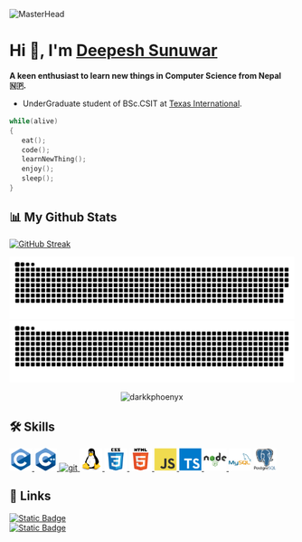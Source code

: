![MasterHead](https://user-images.githubusercontent.com/74038190/212750147-854a394f-fee9-4080-9770-78a4b7ece53f.gif)


# Hi 👋, I'm [Deepesh Sunuwar](deepgeneral33@gmail.com)

**A keen enthusiast to learn new things in Computer Science from Nepal 🇳🇵.**
- UnderGraduate student of BSc.CSIT at [Texas International](https://texasintl.edu.np/).

```c++
while(alive)
{
   eat();
   code();
   learnNewThing();
   enjoy();
   sleep();
}
```



## 📊 My Github Stats
[![GitHub Streak](https://github-readme-streak-stats.herokuapp.com?user=darkkphoenyx&theme=github-dark&border_radius=10&date_format=M%20j%5B%2C%20Y%5D&card_width=846)](https://git.io/streak-stats)
  

![github contribution grid snake animation](https://raw.githubusercontent.com/blackkspydo/blackkspydo/output/github-contribution-grid-snake-dark.svg#gh-dark-mode-only)![github contribution grid snake animation](https://raw.githubusercontent.com/blackkspydo/blackkspydo/output/github-contribution-grid-snake.svg#gh-light-mode-only)

<p align="center"> <img src="https://komarev.com/ghpvc/?username=darkkphoenyx&label=Profile%20views&color=0e75b6&style=flat" alt="darkkphoenyx" /> </p>


## 🛠 Skills
 <a href="https://www.cprogramming.com/" target="_blank" rel="noreferrer"> <img src="https://raw.githubusercontent.com/devicons/devicon/master/icons/c/c-original.svg" alt="c" width="40" height="40"/> </a> <a href="https://www.w3schools.com/cpp/" target="_blank" rel="noreferrer"> 
<img src="https://raw.githubusercontent.com/devicons/devicon/master/icons/cplusplus/cplusplus-original.svg" alt="cplusplus" width="40" height="40"/> </a> <a href="https://www.w3schools.com/css/" target="_blank" rel="noreferrer">
<img src="https://www.vectorlogo.zone/logos/git-scm/git-scm-icon.svg" alt="git" width="40" height="40"/> </a>
<a href="https://www.w3.org/html/" target="_blank" rel="noreferrer">
<img src="https://raw.githubusercontent.com/devicons/devicon/master/icons/linux/linux-original.svg" alt="linux" width="40" height="40"/>
<img src="https://raw.githubusercontent.com/devicons/devicon/master/icons/css3/css3-original-wordmark.svg" alt="css3" width="40" height="40"/> </a> <a href="https://git-scm.com/" target="_blank" rel="noreferrer">
<img src="https://raw.githubusercontent.com/devicons/devicon/master/icons/html5/html5-original-wordmark.svg" alt="html5" width="40" height="40"/> </a> 
<a href="https://developer.mozilla.org/en-US/docs/Web/JavaScript" target="_blank" rel="noreferrer">
<img src="https://raw.githubusercontent.com/devicons/devicon/master/icons/javascript/javascript-original.svg" alt="javascript" width="40" height="40"/> </a> <a href="https://www.linux.org/" target="_blank" rel="noreferrer"> 
<a href="https://www.typescriptlang.org/" target="_blank" rel="noreferrer"> <img src="https://raw.githubusercontent.com/devicons/devicon/master/icons/typescript/typescript-original.svg" alt="typescript" width="40" height="40"/> </a> 
<a href="https://nodejs.org" target="_blank" rel="noreferrer"> <img src="https://raw.githubusercontent.com/devicons/devicon/master/icons/nodejs/nodejs-original-wordmark.svg" alt="nodejs" width="40" height="40"/>
</a><a href="https://www.mysql.com/" target="_blank" rel="noreferrer"> <img src="https://raw.githubusercontent.com/devicons/devicon/master/icons/mysql/mysql-original-wordmark.svg" alt="mysql" width="40" height="40"/></a>
<a href="https://www.postgresql.org" target="_blank" rel="noreferrer"> <img src="https://raw.githubusercontent.com/devicons/devicon/master/icons/postgresql/postgresql-original-wordmark.svg" alt="postgresql" width="40" height="40"/> </a>

## 🔗 Links

[![Static Badge](https://img.shields.io/badge/LinkedIn-blue?style=for-the-badge&logo=linkedin&logoColor=white&label=deepesh&labelColor=blue&color=blue)
](https://www.linkedin.com/in/deepesh-sunuwar-6237351aa/)  
[![Static Badge](https://img.shields.io/badge/facebook-blue?style=for-the-badge&logo=facebook&logoColor=white&label=deepesh&labelColor=blue&color=black)
](https://www.facebook.com/deepesh.singhsunuwar)